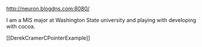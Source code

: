 

http://neuron.blogdns.com:8080/

I am a MIS major at Washington State university and playing with developing with cocoa. 

[[DerekCramerCPointerExample]]